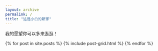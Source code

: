 ```yaml
---
layout: archive
permalink: /
title: "这是小白的新家"
---
```

我的愿望你可以多来逛逛！

<div class="tiles">
{% for post in site.posts %}
	{% include post-grid.html %}
{% endfor %}
</div><!-- /.tiles -->

